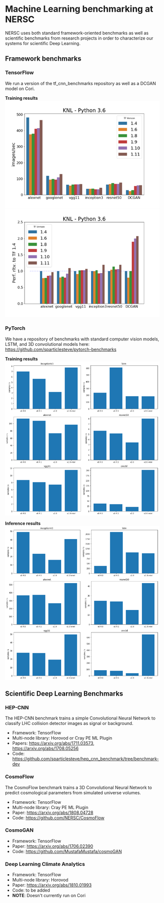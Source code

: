 # Machine Learning benchmarking at NERSC

NERSC uses both standard framework-oriented benchmarks as well as scientific
benchmarks from research projects in order to characterize our systems
for scientific Deep Learning.

## Framework benchmarks

### TensorFlow

We run a version of the tf_cnn_benchmarks repository as well as a DCGAN
model on Cori.

**Training results**
![Training results](images/TF_benchmark_1.4.png)
![Training results](images/TF_benchmark_rltv_1.4.png)

### PyTorch

We have a repository of benchmarks with standard computer vision models,
LSTM, and 3D convolutional models here:
https://github.com/sparticlesteve/pytorch-benchmarks

**Training results**
![Training results](images/pytorch_training_benchmarks.png)

**Inference results**
![Inference results](images/pytorch_inference_benchmarks.png)

## Scientific Deep Learning Benchmarks

### HEP-CNN

The HEP-CNN benchmark trains a simple Convolutional Neural Network to
classify LHC collision detector images as signal or background.

* Framework: TensorFlow
* Multi-node library: Horovod or Cray PE ML Plugin
* Papers: https://arxiv.org/abs/1711.03573, https://arxiv.org/abs/1708.05256
* Code: https://github.com/sparticlesteve/hep_cnn_benchmark/tree/benchmark-dev

### CosmoFlow

The CosmoFlow benchmark trains a 3D Convolutional Neural Network to predict
cosmological parameters from simulated universe volumes.

* Framework: TensorFlow
* Multi-node library: Cray PE ML Plugin
* Paper: https://arxiv.org/abs/1808.04728
* Code: https://github.com/NERSC/CosmoFlow

### CosmoGAN

* Framework: TensorFlow
* Paper: https://arxiv.org/abs/1706.02390
* Code: https://github.com/MustafaMustafa/cosmoGAN

### Deep Learning Climate Analytics

* Framework: TensorFlow
* Multi-node library: Horovod
* Paper: https://arxiv.org/abs/1810.01993
* Code: to be added
* **NOTE**: Doesn't currently run on Cori
